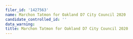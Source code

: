 ```yaml
---
filer_id: '1427563'
name: Marchon Tatmon for Oakland D7 City Council 2020
candidate_controlled_id: ''
data_warning:
title: Marchon Tatmon for Oakland D7 City Council 2020
---
```

